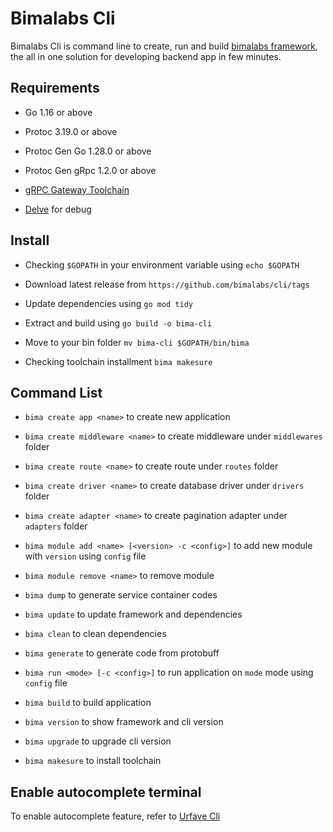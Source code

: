 # Bimalabs Cli

Bimalabs Cli is command line to create, run and build [bimalabs framework](https://github.com/bimalabs/framework), the all in one solution for developing backend app in few minutes.


## Requirements

- Go 1.16 or above

- Protoc 3.19.0 or above

- Protoc Gen Go 1.28.0 or above

- Protoc Gen gRpc 1.2.0 or above

- [gRPC Gateway Toolchain](https://github.com/grpc-ecosystem/grpc-gateway)

- [Delve](https://github.com/go-delve/delve/tree/master/Documentation/installation) for debug

## Install

- Checking `$GOPATH` in your environment variable using `echo $GOPATH`

- Download latest release from `https://github.com/bimalabs/cli/tags`

- Update dependencies using `go mod tidy`

- Extract and build using `go build -o bima-cli`

- Move to your bin folder `mv bima-cli $GOPATH/bin/bima`

- Checking toolchain installment `bima makesure`

## Command List

- `bima create app <name>` to create new application

- `bima create middleware <name>` to create middleware under `middlewares` folder

- `bima create route <name>` to create route under `routes` folder

- `bima create driver <name>` to create database driver under `drivers` folder

- `bima create adapter <name>` to create pagination adapter under `adapters` folder

- `bima module add <name> [<version> -c <config>]` to add new module with `version` using `config` file

- `bima module remove <name>` to remove module

- `bima dump` to generate service container codes

- `bima update` to update framework and dependencies

- `bima clean` to clean dependencies

- `bima generate` to generate code from protobuff

- `bima run <mode> [-c <config>]` to run application on `mode` mode using `config` file

- `bima build` to build application

- `bima version` to show framework and cli version

- `bima upgrade` to upgrade cli version

- `bima makesure` to install toolchain

## Enable autocomplete terminal

To enable autocomplete feature, refer to [Urfave Cli](https://cli.urfave.org/v2/examples/bash-completions)

